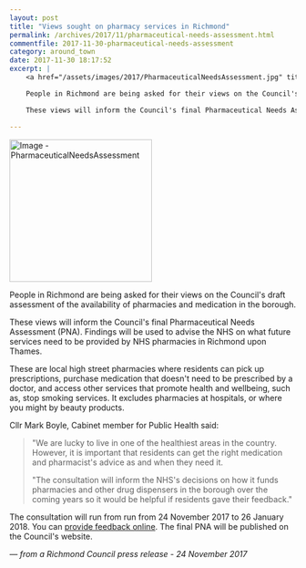 ```yaml
---
layout: post
title: "Views sought on pharmacy services in Richmond"
permalink: /archives/2017/11/pharmaceutical-needs-assessment.html
commentfile: 2017-11-30-pharmaceutical-needs-assessment
category: around_town
date: 2017-11-30 18:17:52
excerpt: |
    <a href="/assets/images/2017/PharmaceuticalNeedsAssessment.jpg" title="Click for a larger image"><img src="/assets/images/2017/PharmaceuticalNeedsAssessment-thumb.jpg" width="150" alt="Image - PharmaceuticalNeedsAssessment"  class="photo right"/></a>

    People in Richmond are being asked for their views on the Council's draft assessment of the availability of pharmacies and medication in the borough.

    These views will inform the Council's final Pharmaceutical Needs Assessment (PNA). Findings will be used to advise the NHS on what future services need to be provided by NHS pharmacies in Richmond upon Thames.

---
```


<a href="/assets/images/2017/PharmaceuticalNeedsAssessment.jpg" title="Click for a larger image"><img src="/assets/images/2017/PharmaceuticalNeedsAssessment-thumb.jpg" width="250" alt="Image - PharmaceuticalNeedsAssessment"  class="photo right"/></a>

People in Richmond are being asked for their views on the Council's draft assessment of the availability of pharmacies and medication in the borough.

These views will inform the Council's final Pharmaceutical Needs Assessment (PNA). Findings will be used to advise the NHS on what future services need to be provided by NHS pharmacies in Richmond upon Thames.

These are local high street pharmacies where residents can pick up prescriptions, purchase medication that doesn't need to be prescribed by a doctor, and access other services that promote health and wellbeing, such as, stop smoking services. It excludes pharmacies at hospitals, or where you might by beauty products.

Cllr Mark Boyle, Cabinet member for Public Health said:

> "We are lucky to live in one of the healthiest areas in the country. However, it is important that residents can get the right medication and pharmacist's advice as and when they need it.
> 
>  "The consultation will inform the NHS's decisions on how it funds pharmacies and other drug dispensers in the borough over the coming years so it would be helpful if residents gave their feedback."
> 
 The consultation will run from run from 24 November 2017 to 26 January 2018. You can [provide feedback online](https://haveyoursay.citizenspace.com/richmondce/pna/). The final PNA will be published on the Council's website.

<cite>— from a Richmond Council press release - 24 November 2017</cite>
